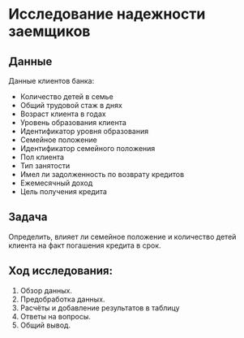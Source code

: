 # Исследование надежности заемщиков
## Данные
Данные клиентов банка:
- Количество детей в семье
- Общий трудовой стаж в днях
- Возраст клиента в годах
- Уровень образования клиента
- Идентификатор уровня образования
- Семейное положение
- Идентификатор семейного положения
- Пол клиента
- Тип занятости
- Имел ли задолженность по возврату кредитов
- Ежемесячный доход
- Цель получения кредита

## Задача
Определить, влияет ли семейное положение и количество детей клиента на факт погашения кредита в срок.

## Ход исследования:
 1. Обзор данных.
 2. Предобработка данных.
 3. Расчёты и добавление результатов в таблицу
 4. Ответы на вопросы.
 5. Общий вывод.
